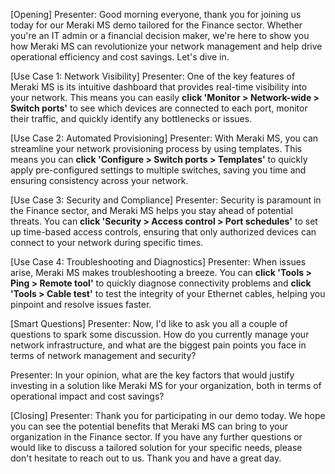 [Opening]
Presenter: Good morning everyone, thank you for joining us today for our Meraki MS demo tailored for the Finance sector. Whether you're an IT admin or a financial decision maker, we're here to show you how Meraki MS can revolutionize your network management and help drive operational efficiency and cost savings. Let's dive in.

[Use Case 1: Network Visibility]
Presenter: One of the key features of Meraki MS is its intuitive dashboard that provides real-time visibility into your network. This means you can easily **click 'Monitor > Network-wide > Switch ports'** to see which devices are connected to each port, monitor their traffic, and quickly identify any bottlenecks or issues.

[Use Case 2: Automated Provisioning]
Presenter: With Meraki MS, you can streamline your network provisioning process by using templates. This means you can **click 'Configure > Switch ports > Templates'** to quickly apply pre-configured settings to multiple switches, saving you time and ensuring consistency across your network.

[Use Case 3: Security and Compliance]
Presenter: Security is paramount in the Finance sector, and Meraki MS helps you stay ahead of potential threats. You can **click 'Security > Access control > Port schedules'** to set up time-based access controls, ensuring that only authorized devices can connect to your network during specific times.

[Use Case 4: Troubleshooting and Diagnostics]
Presenter: When issues arise, Meraki MS makes troubleshooting a breeze. You can **click 'Tools > Ping > Remote tool'** to quickly diagnose connectivity problems and **click 'Tools > Cable test'** to test the integrity of your Ethernet cables, helping you pinpoint and resolve issues faster.

[Smart Questions]
Presenter: Now, I'd like to ask you all a couple of questions to spark some discussion. How do you currently manage your network infrastructure, and what are the biggest pain points you face in terms of network management and security?

Presenter: In your opinion, what are the key factors that would justify investing in a solution like Meraki MS for your organization, both in terms of operational impact and cost savings?

[Closing]
Presenter: Thank you for participating in our demo today. We hope you can see the potential benefits that Meraki MS can bring to your organization in the Finance sector. If you have any further questions or would like to discuss a tailored solution for your specific needs, please don't hesitate to reach out to us. Thank you and have a great day.
